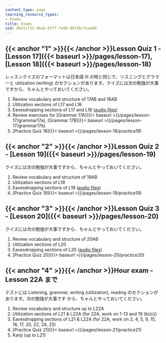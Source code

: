 ```yaml
---
content_type: page
learning_resource_types:
- Exams
title: Exams
uid: 86e1cf31-96ab-bfff-fa96-0974bc7eaab4
---
```


{{< anchor "1" >}}{{< /anchor >}}Lesson Quiz 1 - [Lesson 17]({{< baseurl >}}/pages/lesson-17), [Lesson 18]({{< baseurl >}}/pages/lesson-18)
-------------------------------------------------------------------------------------------------------------------------------------------

レッスンクイズのフォーマットは日本語 III の時と同じで、リスニングとグラマーと utilization (writing) のセクションがあります。クイズには次の勉強が大事ですから、ちゃんとやっておいてください。

1.  Review vocabulary and structure of 17AB and 18AB
2.  Utilization sections of L17 and L18
3.  Eavesdropping sections of L17 and L18 ([audio files](http://languagelab.it.ohio-state.edu/))
4.  Review exercises for [Grammar 17A]({{< baseurl >}}/pages/lesson-17/grammar17a), [Grammar 17B]({{< baseurl >}}/pages/lesson-17/grammar17b)
5.  [Practice Quiz 18]({{< baseurl >}}/pages/lesson-18/practice18)

{{< anchor "2" >}}{{< /anchor >}}Lesson Quiz 2 - [Lesson 19]({{< baseurl >}}/pages/lesson-19)
---------------------------------------------------------------------------------------------

クイズには次の勉強が大事ですから、ちゃんとやっておいてください。

1.  Review vocabulary and structure of 19AB
2.  Utilization sections of L19
3.  Eavesdropping sections of L19 ([audio files](http://languagelab.it.ohio-state.edu/))
4.  [Practice Quiz 19]({{< baseurl >}}/pages/lesson-19/practice19)

{{< anchor "3" >}}{{< /anchor >}}Lesson Quiz 3 - [Lesson 20]({{< baseurl >}}/pages/lesson-20)
---------------------------------------------------------------------------------------------

クイズには次の勉強が大事ですから、ちゃんとやっておいてください。

1.  Review vocabulary and structure of 20AB
2.  Utilization sections of L20
3.  Eavesdropping sections of L20 ([audio files](http://languagelab.it.ohio-state.edu/))
4.  [Practice Quiz 20]({{< baseurl >}}/pages/lesson-20/practice20)

{{< anchor "4" >}}{{< /anchor >}}Hour exam - Lesson 22A まで
----------------------------------------------------------

テストには Listening, grammar, writing (utilization), reading のセクションがあります。次の勉強が大事です から、ちゃんとやっておいてください。

1.  Review vocabulary and structure up to L22A
2.  Utilization sections of L21 & L22A (for 22A, work on 1-13 and 19 (b)(c))
3.  Eavesdropping sections of L21 & L22A (for 22A, work on 2, 4, 5, 9, 15, 16, 17, 20, 22, 24, 25)
4.  [Practice Quiz 21]({{< baseurl >}}/pages/lesson-21/practice21)
5.  Kanji (up to L21)